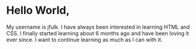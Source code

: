 <h1>Hello World,</h1>

<p>My username is jfulk. I have always been interested in learning HTML and CSS. I finally started learning about 6 months ago and have been loving it ever since. I want to continue learning as much as I can with it.</p>
